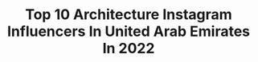 ---
title: Top 10 Architecture Instagram Influencers In United Arab Emirates In 2022
description: >-
  Find top architecture Instagram influencers in United Arab Emirates in 2022. Most popular hashtags: #mydubai #dubai #architecture #visitdubai.
platform: Instagram
hits: 40
text_top: Identify the top-rated Instagram profiles on inBeat.
text_bottom: inBeat has 40 Instagram influencers like this in United Arab Emirates for you to work with.
profiles:
  - username: "mashiyaneh"
    fullname: >-
      Mashiyaneh
    bio: >-
      ⚜️GEM Official DBA Ambassador .Knowledge Curator .Consultant .Doctor to be .MBA .B.A Architecture .Knowledge Blogger .W93FSJ 👩🏻‍💻🏋🏻‍♀️👩🏽‍🎤👠📚
    location: "United Arab Emirates"
    followers: 27341
    engagement: 322
    commentsToLikes: 0.170188
    id: ckaotswh1xd9r0i7830l8gyvt
    verified: false
    hashtags: "#challengeaccepted, #mashiyaneh, #ruthbaderginsburg"
  - username: "pk.prakashphotography"
    fullname: >-
      Prakash (prakash photography)
    bio: >-
      Next Destination📯let's see Photographer Content Creator Speaker Instructor Traveler, Landscape, Interior,Architecture #photographer #dubai
    location: "United Arab Emirates"
    followers: 12832
    engagement: 709
    commentsToLikes: 0.047816
    id: ck0vyekp13l4w0i19o015lauw
    verified: false
    hashtags: "#kuwait, #longexpohunter, #icelandic, #editing"
  - username: "dubaiangle"
    fullname: >-
      DUBAIANGLE
    bio: >-
      🔸 #dubaiangle 📍Dubai🇦🇪 - 📍Delhi🇮🇳 🔸Urban Landscape | Architecture 🔹If its usual, you probably wont find it here 😎
    location: "United Arab Emirates"
    followers: 15004
    engagement: 543
    commentsToLikes: 0.046797
    id: ckaor7g87m1mj0i783nv55zm3
    verified: false
    hashtags: "#igbest, #dubai, #burjkhalifa, #picsdubai"
  - username: "_mustafasyed_"
    fullname: >-
      Mustafa Syed | MSP
    bio: >-
      Aspiring Photographer + Videographer Landscapes | Architecture | Automobiles // © Mustafa Syed @msptik on Tiktok for BTS McLaren 720S YouTube ⬇️
    location: "United Arab Emirates"
    followers: 17571
    engagement: 393
    commentsToLikes: 0.051588
    id: ck136y40v8twu0i19kaauuqz2
    verified: false
    hashtags: "#arabmoneyofficial, #passionpassport, #cars, #supercarsofinstagram"
  - username: "ahmad_kaddourah"
    fullname: >-
      AHMAD KADDOURAH | أحمد قدوره
    bio: >-
      |FINE ART ARCHITECTURE | |NIKON CAMERA| |Architect Engineer | PAL 🇵🇸| UAE 🇦🇪 | FV🇮🇹
    location: "United Arab Emirates"
    followers: 3400
    engagement: 666
    commentsToLikes: 0.103086
    id: ck8t9ctxznmkh0j7853p79zan
    verified: false
    hashtags: "#ahmadkaddourah, #instagramphotography, #amazingphoto, #unitedarabemirates"
  - username: "danyeidphotography"
    fullname: >-
      Dany Eid
    bio: >-
      Dubai Expo2020 official photographer Architecture, Cityscape & Landscape Photographer Ambassador at Carl Zeiss, fstopgear & Nisi Filters
    location: "United Arab Emirates"
    followers: 62367
    engagement: 149
    commentsToLikes: 0.019970
    id: ck13d4bwv3m550i1926wsydhh
    verified: false
    hashtags: "#capturethecreative, #shadows, #luxurylifestyle, #kingdom"
  - username: "khd_uae"
    fullname: >-
      Khalid Al Hammadi خالد الحمادي
    bio: >-
      - Chemical Engineer - In love with Nature and Architecture
    location: "United Arab Emirates"
    followers: 43755
    engagement: 1625
    commentsToLikes: 0.077878
    id: ck14i2t3ydcwo0i191vfqfrae
    verified: false
    hashtags: "#jais, #rasalkhaimah, #alain, #natgeoyourshot"
  - username: "motaz_assi"
    fullname: >-
      Assi - Dubai📍- Photographer
    bio: >-
      All photos are taken by me For order ⬇️
    location: "United Arab Emirates"
    followers: 10706
    engagement: 1466
    commentsToLikes: 0.119496
    id: ck8tatfd7szdy0j78xu3qeple
    verified: false
    hashtags: "#creative, #foodblog, #earthfocus, #gameoftones"
  - username: "sultanphotoz"
    fullname: >-
      Sultan | سلطان
    bio: >-
      •Photography 📸 | Coffee ☕️ •Sharjah 🇦🇪📍 •Owner of @sphotoz.ae
    location: "United Arab Emirates"
    followers: 2581
    engagement: 2054
    commentsToLikes: 0.261690
    id: ck8tbquy2wrf60j789z9anj2z
    verified: false
    hashtags: "#canonphotos, #focalmarked, #arkiromantix, #fantastic"
  - username: "julianna_dxb"
    fullname: >-
      Julianna 📍 Dubai
    bio: >-
      Welcome to my photo diary🎀 Dubai life 🇦🇪 & travel memories 🌍 Happy 💑💍 and 🐶 @yosh_pomsky Dubai 📸 @dubai_photoguide Brand Ambassador 👗 @ydnalabel
    location: "United Arab Emirates"
    followers: 5632
    engagement: 1852
    commentsToLikes: 0.157413
    id: ckap20ei5wu9t0i78nwnk9vb6
    verified: false
    hashtags: "#instadubai, #nightscape, #dubai, #beautifulplaces"
---